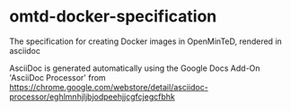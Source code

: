 # omtd-docker-specification
The specification for creating Docker images in OpenMinTeD, rendered in asciidoc

AsciiDoc is generated automatically using the Google Docs Add-On 'AsciiDoc Processor' from https://chrome.google.com/webstore/detail/asciidoc-processor/eghlmnhjljbjodpeehjjcgfcjegcfbhk 
